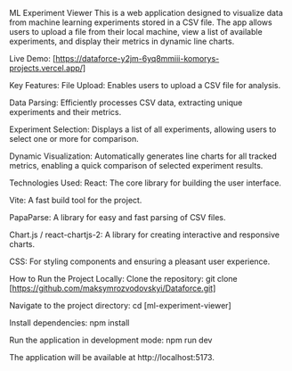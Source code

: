 ML Experiment Viewer
This is a web application designed to visualize data from machine learning experiments stored in a CSV file. The app allows users to upload a file from their local machine, view a list of available experiments, and display their metrics in dynamic line charts.

Live Demo: [https://dataforce-y2jm-6yq8mmiii-komorys-projects.vercel.app/]

Key Features:
File Upload: Enables users to upload a CSV file for analysis.

Data Parsing: Efficiently processes CSV data, extracting unique experiments and their metrics.

Experiment Selection: Displays a list of all experiments, allowing users to select one or more for comparison.

Dynamic Visualization: Automatically generates line charts for all tracked metrics, enabling a quick comparison of selected experiment results.

Technologies Used:
React: The core library for building the user interface.

Vite: A fast build tool for the project.

PapaParse: A library for easy and fast parsing of CSV files.

Chart.js / react-chartjs-2: A library for creating interactive and responsive charts.

CSS: For styling components and ensuring a pleasant user experience.

How to Run the Project Locally:
Clone the repository:
git clone [https://github.com/maksymrozvodovskyi/Dataforce.git]

Navigate to the project directory:
cd [ml-experiment-viewer]

Install dependencies:
npm install

Run the application in development mode:
npm run dev

The application will be available at http://localhost:5173.
